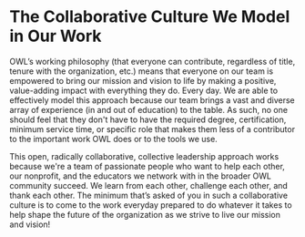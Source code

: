 # The Collaborative Culture We Model in Our Work

OWL’s working philosophy (that everyone can contribute, regardless of title, tenure with the organization, etc.) means that everyone on our team is empowered to bring our mission and vision to life by making a positive, value-adding impact with everything they do. Every day. We are able to effectively model this approach because our team brings a vast and diverse array of experience (in and out of education) to the table. As such, no one should feel that they don't have to have the required degree, certification, minimum service time, or specific role that makes them less of a contributor to the important work OWL does or to the tools we use.&#x20;

This open, radically collaborative, collective leadership approach works because we're a team of passionate people who want to help each other, our nonprofit, and the educators we network with in the broader OWL community succeed. We learn from each other, challenge each other, and thank each other. The minimum that’s asked of you in such a collaborative culture is to come to the work everyday prepared to do whatever it takes to help shape the future of the organization as we strive to live our mission and vision!
